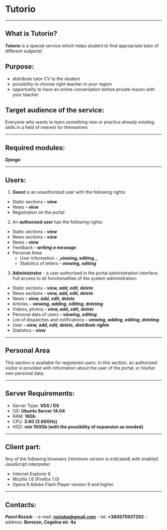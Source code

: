 # Tutorio

****
## What is Tutorio?
**Tutorio** is a special service which helps student to find appropriate tutor of different subjects!

## Purpose:
- distribute tutor CV to the student 
- possibility to choose right teacher in your region
- opportunity to have an online  conversation before private lesson with your teacher 

## Target audience of the service:
Everyone who wants to learn something new or practice already existing skills in a field of interest for themselves.
***
## Required modules:
**_Django_**

***
## Users:
1. **Guest** is an unauthorized user with the following rights:
- Static sections **- _view_**
- News **- _view_**
- Registration on the portal


2. An **authorized user** has the following rights:
- Static sections **- _view_**
- News sections **- _view_**
- News **- _view_**
- Feedback **- _writing a message_**
- Personal Area:
    - User information **- _viewing, editing _** 
    - Statistics of letters **- _viewing, editing_**
    

3. **Administrator** - a user authorized in the portal administration interface.
Full access to all functionalities of the system administration:
- Static sections **- _view, add, edit, delete_**
- News sections **- _view, add, edit, delete_**
- News **- _view, add, edit, delete_**
- Articles **- _viewing, adding, editing, deleting_**
- Videos, photos **- _view, add, edit, delete_**
- Personal data of users **- _viewing, editing_**
- List of dispatches and notifications **- _viewing, adding, editing, deleting_**
- User **- _view, add, edit, delete, distribute rights_**
- Statistics **- _view_**
***

## Personal Area
This section is available for registered users.
In this section, an authorized visitor is provided with information about the user of the portal,
or his/her own personal data.

***


## Server Requirements:
- Server Type: **VDS / DS**
- OS: **Ubuntu Server 14.04**
- RAM: **16Gb**
- CPU: **3.60 (3.60GHz)**
- HDD: **min 100Gb (with the possibility of expansion as needed)**

***

## Client part:
Any of the following browsers (minimum version is indicated) with enabled JavaScript interpreter:
- Internet Explorer 6
- Mozilla 1.6 (Firefox 1.0)
-  Opera 9
Adobe Flash Player version 9 and higher.

***

## Contacts:
 **_Pavel Roziuk_**:
     - e-mail: **roziukp@gmail.com**
     - tel: **+380675937292**
     - address: **Berezan, Cegelna str. 4a**
